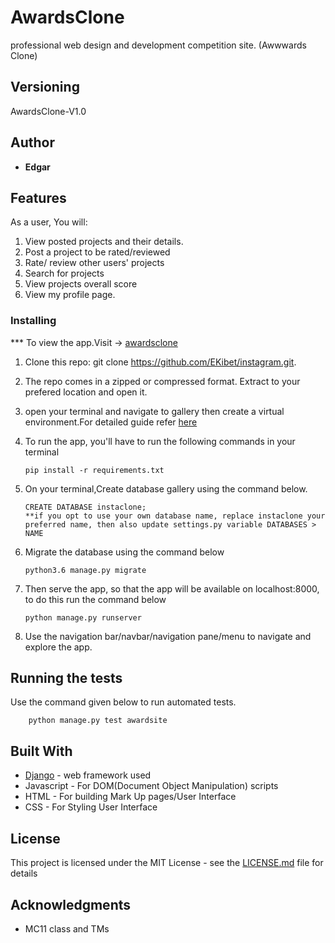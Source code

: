 # AwardsClone


professional web design and development competition site. (Awwwards Clone)


## Versioning

 AwardsClone-V1.0 

## Author

* **Edgar**

## Features


As a user, You will:

1. View posted projects and their details.
2. Post a project to be rated/reviewed
3. Rate/ review other users' projects
4. Search for projects 
5. View projects overall score
6. View my profile page.


### Installing

*** To view the app.Visit -> [awardsclone](https://github.com/EKibet/awwwards)

1. Clone this repo: git clone https://github.com/EKibet/instagram.git.
2. The repo comes in a zipped or compressed format. Extract to your prefered location and open it.
3. open your terminal and navigate to gallery then create a virtual environment.For detailed guide refer  [here](https://packaging.python.org/guides/installing-using-pip-and-virtualenv/)
3. To run the app, you'll have to run the following commands in your terminal
    
    
       pip install -r requirements.txt
4. On your terminal,Create database gallery using the command below.


       CREATE DATABASE instaclone; 
       **if you opt to use your own database name, replace instaclone your preferred name, then also update settings.py variable DATABASES > NAME

5. Migrate the database using the command below


       python3.6 manage.py migrate
6. Then serve the app, so that the app will be available on localhost:8000, to do this run the command below


       python manage.py runserver
7. Use the navigation bar/navbar/navigation pane/menu to navigate and explore the app.

## Running the tests

Use the command given below to run automated tests.


        python manage.py test awardsite




## Built With

* [Django](https://www.djangoproject.com/) - web framework used
* Javascript - For DOM(Document Object Manipulation) scripts
* HTML - For building Mark Up pages/User Interface
* CSS - For Styling User Interface


## License

This project is licensed under the MIT License - see the [LICENSE.md](LICENSE.md) file for details

## Acknowledgments

* MC11 class and TMs
